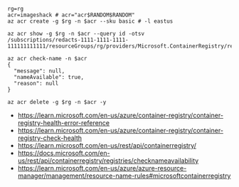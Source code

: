 ```
rg=rg
acr=imageshack # acr="acr$RANDOM$RANDOM"
az acr create -g $rg -n $acr --sku basic # -l eastus
```

```
az acr show -g $rg -n $acr --query id -otsv
/subscriptions/redacts-1111-1111-1111-111111111111/resourceGroups/rg/providers/Microsoft.ContainerRegistry/registries/imageshack

az acr check-name -n $acr
{
  "message": null,
  "nameAvailable": true,
  "reason": null
}

az acr delete -g $rg -n $acr -y
```

- https://learn.microsoft.com/en-us/azure/container-registry/container-registry-health-error-reference
- https://learn.microsoft.com/en-us/azure/container-registry/container-registry-check-health
- https://learn.microsoft.com/en-us/rest/api/containerregistry/
- https://docs.microsoft.com/en-us/rest/api/containerregistry/registries/checknameavailability
- https://learn.microsoft.com/en-us/azure/azure-resource-manager/management/resource-name-rules#microsoftcontainerregistry
